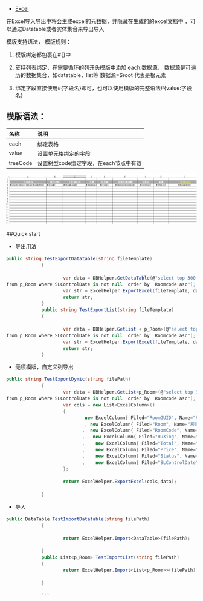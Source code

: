 + [Excel](Excel.md)

在Excel导入导出中将会生成excel的元数据，并隐藏在生成的的excel文档中
，可以通过Datatable或者实体集合来导出导入

模版支持语法，
模版规则：

1. 模版绑定都包裹在#{}中

2. 支持列表绑定，在需要循环的列开头模版中添加 each:数据源，
数据源是可遍历的数据集合，如datatable，list等
数据源=$root 代表是根元素


3. 绑定字段直接使用#{字段名}即可，也可以使用模版的完整语法#{value:字段名}

## 模版语法：


| 名称     | 说明     |
| :------------- | :------------- |
| each |  绑定表格  |
| value |  设置单元格绑定的字段   |
| treeCode |  设置树型code绑定字段，在each节点中有效  |


![exceltemplate image](exceltemplate.png)

##Quick start

+ 导出用法
```C#  
public string TestExportDatatable(string fileTemplate)
			 {

					 var data = DBHelper.GetDataTable(@"select top 300 RoomGUID,Room,RoomCode,HuXing,Total,Price,Status,SLControlDate
from p_Room where SLControlDate is not null  order by  Roomcode asc");
					 var str = ExcelHelper.ExportExcel(fileTemplate, data);
					 return str;
			 }
			 public string TestExportList(string fileTemplate)
			 {

					 var data = DBHelper.GetList < p_Room>(@"select top 300 RoomGUID,Room,RoomCode,HuXing,Total,Price,Status,SLControlDate
from p_Room where SLControlDate is not null  order by  Roomcode asc");
					 var str = ExcelHelper.ExportExcel(fileTemplate, data);
					 return str;
			 }
```
+ 无须模版，自定义列导出
```C#
public string TestExportDymic(string filePath)
			 {
					 var data = DBHelper.GetList<p_Room>(@"select top 300 RoomGUID,Room,RoomCode,HuXing,Total,Price,Status,SLControlDate
from p_Room where SLControlDate is not null  order by  Roomcode asc");
					 var cols = new List<ExcelColumn>()
					 {
							 new ExcelColumn{ Filed="RoomGUID", Name="房间GUID", Width=100}
							 , new ExcelColumn{ Filed="Room", Name="房间", Width=200}
							,  new ExcelColumn{ Filed="RoomCode", Name="房间编码", Width=150}
							,   new ExcelColumn{ Filed="HuXing", Name="户型", Width=200}
							,    new ExcelColumn{ Filed="Total", Name="总价", Width=100}
							,    new ExcelColumn{ Filed="Price", Name="价格", Width=100}
							,    new ExcelColumn{ Filed="Status", Name="状态", Width=120}
							,    new ExcelColumn{ Filed="SLControlDate", Name="结束日期", Width=100}
					 };

					 return ExcelHelper.ExportExcel(cols,data);

			 }
```

+ 导入

```C#
public DataTable TestImportDatatable(string filePath)
			 {

					 return ExcelHelper.Import<DataTable>(filePath);

			 }
			 public List<p_Room> TestImportList(string filePath)
			 {
					 return ExcelHelper.Import<List<p_Room>>(filePath);

			 }

			 ```
